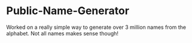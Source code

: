 Public-Name-Generator
=====================

Worked on a really simple way to generate over 3 million names from the alphabet. Not all names makes sense though!